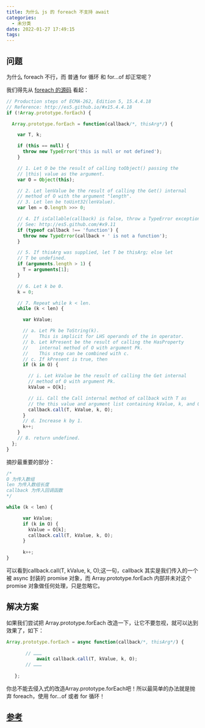 ```yaml
---
title: 为什么 js 的 foreach 不支持 await
categories:
  - 未分类
date: 2022-01-27 17:49:15
tags:
---
```

## 问题

为什么 foreach 不行，而 普通 for 循环 和 for…of 却正常呢？

我们得先从 [foreach 的源码](https://developer.mozilla.org/en-US/docs/Web/JavaScript/Reference/Global_Objects/Array/forEach#polyfill) 看起：
```js
// Production steps of ECMA-262, Edition 5, 15.4.4.18
// Reference: http://es5.github.io/#x15.4.4.18
if (!Array.prototype.forEach) {

  Array.prototype.forEach = function(callback/*, thisArg*/) {

    var T, k;

    if (this == null) {
      throw new TypeError('this is null or not defined');
    }

    // 1. Let O be the result of calling toObject() passing the
    // |this| value as the argument.
    var O = Object(this);

    // 2. Let lenValue be the result of calling the Get() internal
    // method of O with the argument "length".
    // 3. Let len be toUint32(lenValue).
    var len = O.length >>> 0;

    // 4. If isCallable(callback) is false, throw a TypeError exception. 
    // See: http://es5.github.com/#x9.11
    if (typeof callback !== 'function') {
      throw new TypeError(callback + ' is not a function');
    }

    // 5. If thisArg was supplied, let T be thisArg; else let
    // T be undefined.
    if (arguments.length > 1) {
      T = arguments[1];
    }

    // 6. Let k be 0.
    k = 0;

    // 7. Repeat while k < len.
    while (k < len) {

      var kValue;

      // a. Let Pk be ToString(k).
      //    This is implicit for LHS operands of the in operator.
      // b. Let kPresent be the result of calling the HasProperty
      //    internal method of O with argument Pk.
      //    This step can be combined with c.
      // c. If kPresent is true, then
      if (k in O) {

        // i. Let kValue be the result of calling the Get internal
        // method of O with argument Pk.
        kValue = O[k];

        // ii. Call the Call internal method of callback with T as
        // the this value and argument list containing kValue, k, and O.
        callback.call(T, kValue, k, O);
      }
      // d. Increase k by 1.
      k++;
    }
    // 8. return undefined.
  };
}
```
摘抄最重要的部分：

```js
/* 
O 为传入数组
len 为传入数组长度
callback 为传入回调函数
*/

while (k < len) {

      var kValue; 
      if (k in O) { 
        kValue = O[k]; 
        callback.call(T, kValue, k, O);
      } 
  
      k++;
}
```
可以看到callback.call(T, kValue, k, O);这一句，callback 其实是我们传入的一个被 async 封装的 promise 对象，而 Array.prototype.forEach 内部并未对这个promise 对象做任何处理，只是忽略它。

## 解决方案

如果我们尝试把 Array.prototype.forEach 改造一下，让它不要忽视，就可以达到效果了，如下：

 ```js
 Array.prototype.forEach = async function(callback/*, thisArg*/) {
   
   		// ………
			await callback.call(T, kValue, k, O);
   		// ………
         
	};
```

你总不能去侵入式的改造Array.prototype.forEach吧！所以最简单的办法就是抛弃 foreach，使用 for…of 或者 for 循环！

## [参考](https://www.cnblogs.com/xjnotxj/p/10629900.html)
